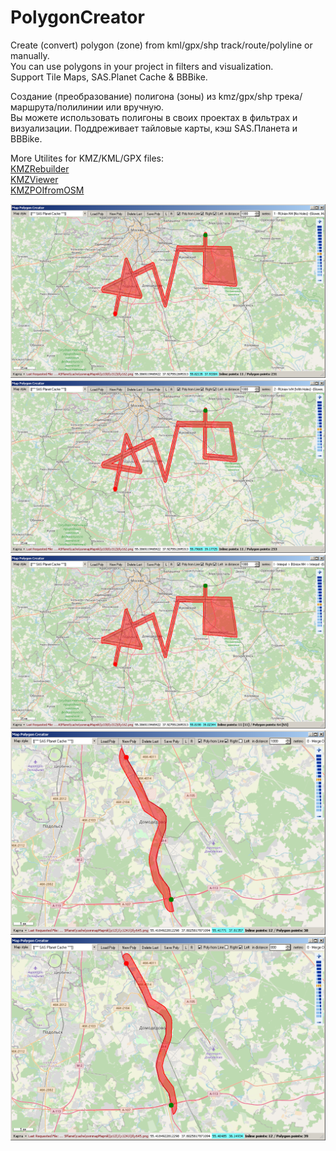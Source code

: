 ﻿# PolygonCreator

Create (convert) polygon (zone) from kml/gpx/shp track/route/polyline or manually.    
You can use polygons in your project in filters and visualization.    
Support Tile Maps, SAS.Planet Cache & BBBike.

Создание (преобразование) полигона (зоны) из kmz/gpx/shp трека/маршрута/полилинии или вручную.   
Вы можете использовать полигоны в своих проектах в фильтрах и визуализации.
Поддреживает тайловые карты, кэш SAS.Планета и BBBike.      

More Utilites for KMZ/KML/GPX files:    
[KMZRebuilder](https://github.com/dkxce/KMZRebuilder)     
[KMZViewer](https://github.com/dkxce/KMZViewer)     
[KMZPOIfromOSM](https://github.com/dkxce/KMZPOIfromOSM)     

<img src="window1.png"/>    
<img src="window2.png"/>    
<img src="window3.png"/>    
<img src="window4.png"/>    
<img src="window5.png"/>    